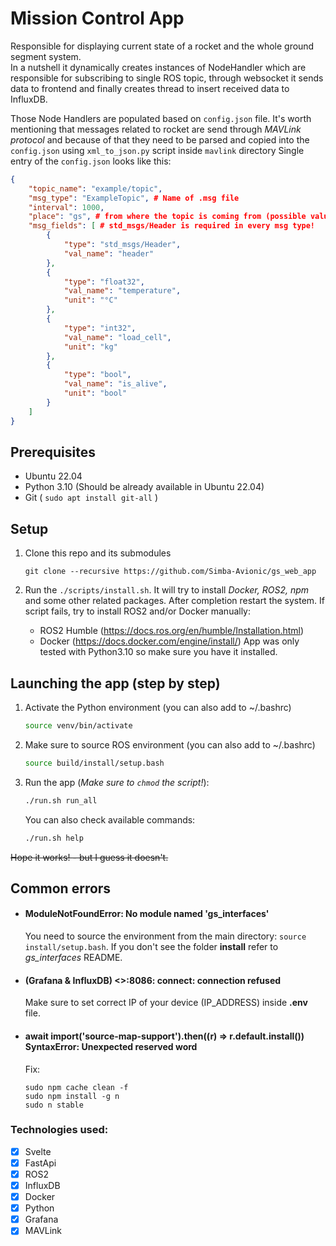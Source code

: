 # Mission Control App
Responsible for displaying current state of a rocket and the whole ground segment system. <br>
In a nutshell it dynamically creates instances of NodeHandler which are responsible for subscribing to single ROS topic,
through websocket it sends data to frontend and finally creates thread to insert received data to InfluxDB.

Those Node Handlers are populated based on `config.json` file.
It's worth mentioning that messages related to rocket are send through *MAVLink protocol* and because of that they need to be parsed and copied into the `config.json` using `xml_to_json.py` script inside `mavlink` directory
Single entry of the `config.json` looks like this:

```json
{
    "topic_name": "example/topic",
    "msg_type": "ExampleTopic", # Name of .msg file
    "interval": 1000,
    "place": "gs", # from where the topic is coming from (possible values: "gs", "rocket") 
    "msg_fields": [ # std_msgs/Header is required in every msg type!
        {
            "type": "std_msgs/Header",
            "val_name": "header"
        },
        {
            "type": "float32",
            "val_name": "temperature",
            "unit": "°C"
        },
        {
            "type": "int32",
            "val_name": "load_cell",
            "unit": "kg"
        },
        {
            "type": "bool",
            "val_name": "is_alive",
            "unit": "bool"
        }
    ]
}
```

## Prerequisites
- Ubuntu 22.04
- Python 3.10 (Should be already available in Ubuntu 22.04)
- Git ( `sudo apt install git-all` ) 

## Setup
1. Clone this repo and its submodules 

    ```
    git clone --recursive https://github.com/Simba-Avionic/gs_web_app
    ```
2. Run the `./scripts/install.sh`. It will try to install *Docker, ROS2, npm* and some other related packages. After completion restart the system.
    If script fails, try to install ROS2 and/or Docker manually:
    - ROS2 Humble (https://docs.ros.org/en/humble/Installation.html)
    - Docker (https://docs.docker.com/engine/install/)
    App was only tested with Python3.10 so make sure you have it installed.

## Launching the app (step by step)
1. Activate the Python environment (you can also add to ~/.bashrc)

    ```bash
    source venv/bin/activate
    ```
    
2. Make sure to source ROS environment (you can also add to ~/.bashrc)
   
    ```bash
    source build/install/setup.bash
    ```
    
3. Run the app (*Make sure to `chmod` the script!*):
    ```bash
    ./run.sh run_all
    ```

    You can also check available commands:
    ```bash
    ./run.sh help
    ```

~~Hope it works! - but I guess it doesn't.~~

## Common errors

- #### ModuleNotFoundError: No module named 'gs_interfaces'
    You need to source the environment from the main directory: `source install/setup.bash`.
If you don't see the folder **install** refer to *gs_interfaces* README.

- #### (Grafana & InfluxDB) <>:8086: connect: connection refused
    Make sure to set correct IP of your device (IP_ADDRESS) inside **.env** file.

- #### await import('source-map-support').then((r) => r.default.install()) <br> SyntaxError: Unexpected reserved word
    Fix:
    ```shell
    sudo npm cache clean -f
    sudo npm install -g n
    sudo n stable
    ```
### Technologies used:

- [x] Svelte
- [x] FastApi
- [x] ROS2
- [x] InfluxDB
- [x] Docker
- [x] Python
- [x] Grafana
- [x] MAVLink
